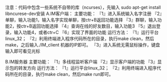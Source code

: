 注意：代码中包含一些系统不自带的库（ncurses），先输入 sudo apt-get install libncurese-dev安装
A.IM客户端：
	主要功能：
		『1』进入系统输入名字注册
		『2』单聊，输入功能1，输入名字实现单聊，按ctr+B返回功能选择
		『3』群聊，输入功能2，按ctr+B返回功能选择
		『4』查询在线的好友数目，输入功能3
		『5』退出登录，输入功能4，或者ctr+C
		『6』实现了界面的功能
	运行方法：
		『1』运行平台linux_32；
		『2』利用终端进入程序代码所在的目录，执行make clean，然后make，之后输入./IM_client 机器的IP即可。
		『3』进入系统无需鼠标操作，键盘输入即可看见光标
		
B.IM服务器
	主要功能：
		『1』多线程监听客户端
		『2』显示客户端的功能
		『3』显示包的转发方向
	运行方法：
		『1』运行平台linux_32；
		『2』利用终端进入程序代码所在的目录，执行make clean，然后make run即可。
